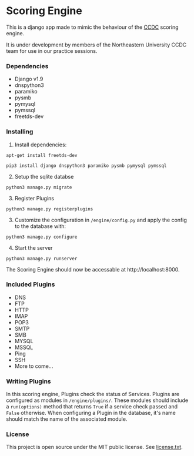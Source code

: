 # Scoring Engine

This is a django app made to mimic the behaviour of the
[CCDC](http://www.nationalccdc.org/) scoring engine.

It is under development by members of the Northeastern University CCDC team for
use in our practice sessions.

### Dependencies

- Django v1.9
- dnspython3
- paramiko
- pysmb
- pymysql
- pymssql
- freetds-dev

### Installing
1. Install dependencies:

`apt-get install freetds-dev`

`pip3 install django dnspython3 paramiko pysmb pymysql pymssql`

2. Setup the sqlite databse

`python3 manage.py migrate`

3. Register Plugins

`python3 manage.py registerplugins`

3. Customize the configuration in `/engine/config.py` and apply the config to
the database with:

`python3 manage.py configure`

4. Start the server

`python3 manage.py runserver`

The Scoring Engine should now be accessable at http://localhost:8000.

### Included Plugins
- DNS
- FTP
- HTTP
- IMAP
- POP3
- SMTP
- SMB
- MYSQL
- MSSQL
- Ping
- SSH
- More to come...

### Writing Plugins

In this scoring engine, Plugins check the status of Services. Plugins are
configured as modules in `/engine/plugins/`. These modules should include a
`run(options)` method that returns `True` if a service check passed and `False`
otherwise. When configuring a Plugin in the database, it's name should match
the name of the associated module.

### License

This project is open source under the MIT public license. See [license.txt](license.txt).
